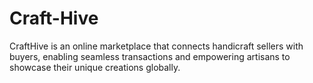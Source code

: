 # Craft-Hive
CraftHive is an online marketplace that connects handicraft sellers with buyers, enabling seamless transactions and empowering artisans to showcase their unique creations globally. 
